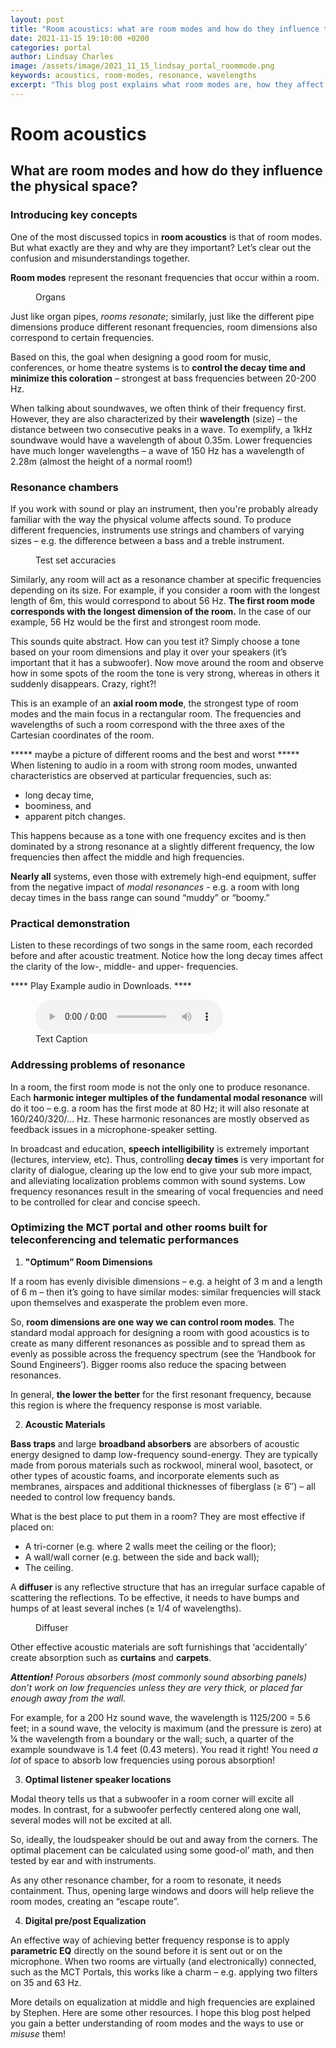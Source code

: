 ```yaml
---
layout: post
title: "Room acoustics: what are room modes and how do they influence the physical space?"
date: 2021-11-15 19:10:00 +0200
categories: portal
author: Lindsay Charles
image: /assets/image/2021_11_15_lindsay_portal_roommode.png
keywords: acoustics, room-modes, resonance, wavelengths
excerpt: "This blog post explains what room modes are, how they affect the physical space and what can be done about it. It was made together with a video lecture."
---
```


# Room acoustics
## What are room modes and how do they influence the physical space?

### Introducing key concepts

One of the most discussed topics in __room acoustics__ is that of room modes. But what exactly are they and why are they important? Let’s clear out the confusion and misunderstandings together.

__Room modes__ represent the resonant frequencies that occur within a room.


<figure style="float: auto">
   <img src="/assets/image/2021_11_15_lindsay_portal_organs.jpg" alt="" title="Organs" width=auto/> <figcaption>Organs</figcaption>
</figure>

Just like organ pipes, _rooms resonate_; similarly, just like the different pipe dimensions produce different resonant frequencies, room dimensions also correspond to certain frequencies.

Based on this, the goal when designing a good room for music, conferences, or home theatre systems is to __control the decay time and minimize this coloration__ – strongest at bass frequencies between 20-200 Hz.

When talking about soundwaves, we often think of their frequency first. However, they are also characterized by their __wavelength__ (size) – the distance between two consecutive peaks in a wave. To exemplify, a 1kHz soundwave would have a wavelength of about 0.35m. Lower frequencies have much longer wavelengths – a wave of 150 Hz has a wavelength of 2.28m (almost the height of a normal room!)

### Resonance chambers

If you work with sound or play an instrument, then you're probably already familiar with the way the physical volume affects sound. To produce different frequencies, instruments use strings and chambers of varying sizes – e.g. the difference between a bass and a treble instrument.


<figure style="float: auto">
   <img src="/assets/image/2021_11_15_lindsay_portal_dbass.jpg" alt="" title="Double bass" width=auto/> <figcaption>Test set accuracies</figcaption>
</figure>

Similarly, any room will act as a resonance chamber at specific frequencies depending on its size. For example, if you consider a room with the longest length of 6m, this would correspond to about 56 Hz. __The first room mode corresponds with the longest dimension of the room.__ In the case of our example, 56 Hz would be the first and strongest room mode.



This sounds quite abstract. How can you test it?
Simply choose a tone based on your room dimensions and play it over your speakers (it’s important that it has a subwoofer). Now move around the room and observe how in some spots of the room the tone is very strong, whereas in others it suddenly disappears. Crazy, right?!

This is an example of an __axial room mode__, the strongest type of room modes and the main focus in a rectangular room. The frequencies and wavelengths of such a room correspond with the three axes of the Cartesian coordinates of the room.

***** maybe a picture of different rooms and the best and worst *****
When listening to audio in a room with strong room modes, unwanted characteristics are observed at particular frequencies, such as:
-	long decay time,
-	boominess, and
-	apparent pitch changes.

This happens because as a tone with one frequency excites and is then dominated by a strong resonance at a slightly different frequency, the low frequencies then affect the middle and high frequencies.

__Nearly all__ systems, even those with extremely high-end equipment, suffer from the negative impact of _modal resonances_ - e.g. a room with long decay times in the bass range can sound “muddy” or “boomy.”

### Practical demonstration

Listen to these recordings of two songs in the same room, each recorded before and after acoustic treatment. Notice how the long decay times affect the clarity of the low-, middle- and upper- frequencies.

**** Play Example audio in Downloads. ****
<figure style="float: none">
  <audio controls>
    <source src="https://drive.google.com/uc?&id=1DAOWDTWWO3-vA_q8CrSU0MqAM6vVJfyY" type="audio/mpeg">
    Alternate Text
  </audio>
  <figcaption>Text Caption</figcaption>
</figure>


### Addressing problems of resonance

In a room, the first room mode is not the only one to produce resonance. Each __harmonic integer multiples of the fundamental modal resonance__ will do it too – e.g. a room has the first mode at 80 Hz; it will also resonate at 160/240/320/… Hz. These harmonic resonances are mostly observed as feedback issues in a microphone-speaker setting.

In broadcast and education, __speech intelligibility__ is extremely important (lectures, interview, etc). Thus, controlling __decay times__ is very important for clarity of dialogue, clearing up the low end to give your sub more impact, and alleviating localization problems common with sound systems. Low frequency resonances result in the smearing of vocal frequencies and need to be controlled for clear and concise speech.

### Optimizing the MCT portal and other rooms built for teleconferencing and telematic performances

1.	__"Optimum” Room Dimensions__

If a room has evenly divisible dimensions – e.g. a height of 3 m and a length of 6 m – then it’s going to have similar modes: similar frequencies will stack upon themselves and exasperate the problem even more.

So, __room dimensions are one way we can control room modes__. The standard modal approach for designing a room with good acoustics is to create as many different resonances as possible and to spread them as evenly as possible across the frequency spectrum (see the ‘Handbook for Sound Engineers’). Bigger rooms also reduce the spacing between resonances.

In general, __the lower the better__ for the first resonant frequency, because this region is where the frequency response is most variable.

2. __Acoustic Materials__

__Bass traps__ and large __broadband absorbers__ are absorbers of acoustic energy designed to damp low-frequency sound-energy. They are typically made from porous materials such as rockwool, mineral wool, basotect, or other types of acoustic foams, and incorporate elements such as membranes, airspaces and additional thicknesses of fiberglass (≥ 6″) – all needed to control low frequency bands.

What is the best place to put them in a room? They are most effective if placed on:
-	A tri-corner (e.g. where 2 walls meet the ceiling or the floor);
-	A wall/wall corner (e.g. between the side and back wall);
-	The ceiling.

A __diffuser__ is any reflective structure that has an irregular surface capable of scattering the reflections. To be effective, it needs to have bumps and humps of at least several inches (≥ 1/4 of wavelengths).

<figure style="float: auto">
   <img src="/assets/image/2021_11_15_lindsay_portal_diffuser.jpg" alt="" title="Diffuser" width=auto/> <figcaption>Diffuser</figcaption>
</figure>

Other effective acoustic materials are soft furnishings that ‘accidentally’ create absorption such as __curtains__ and __carpets__.

_**Attention!** Porous absorbers (most commonly sound absorbing panels) don’t work on low frequencies unless they are very thick, or placed far enough away from the wall._

For example, for a 200 Hz sound wave, the wavelength is 1125/200 = 5.6 feet; in a sound wave, the velocity is maximum (and the pressure is zero) at ¼ the wavelength from a boundary or the wall; such, a quarter of the example soundwave is 1.4 feet (0.43 meters). You read it right! You need _a lot_ of space to absorb low frequencies using porous absorption!

3. __Optimal listener speaker locations__

Modal theory tells us that a subwoofer in a room corner will excite all modes. In contrast, for a subwoofer perfectly centered along one wall, several modes will not be excited at all.

So, ideally, the loudspeaker should be out and away from the corners. The optimal placement can be calculated using some good-ol’ math, and then tested by ear and with instruments.

As any other resonance chamber, for a room to resonate, it needs containment. Thus, opening large windows and doors will help relieve the room modes, creating an “escape route”.

4.	__Digital pre/post Equalization__

An effective way of achieving better frequency response is to apply __parametric EQ__ directly on the sound before it is sent out or on the microphone. When two rooms are virtually (and electronically) connected, such as the MCT Portals, this works like a charm – e.g. applying two filters on 35 and 63 Hz.

More details on equalization at middle and high frequencies are explained by Stephen. Here are some other resources.
I hope this blog post helped you gain a better understanding of room modes and the ways to use or _misuse_ them!
